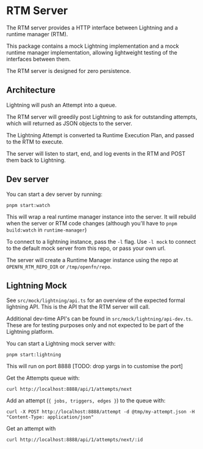 # RTM Server

The RTM server provides a HTTP interface between Lightning and a runtime manager (RTM).

This package contains a mock Lightning implementation and a mock runtime manager implementation, allowing lightweight testing of the interfaces between them.

The RTM server is designed for zero persistence.

## Architecture

Lightning will push an Attempt into a queue.

The RTM server will greedily post Lightning to ask for outstanding attempts, which will returned as JSON objects to the server.

The Lightning Attempt is converted ta Runtime Execution Plan, and passed to the RTM to execute.

The server will listen to start, end, and log events in the RTM and POST them back to Lightning.

## Dev server

You can start a dev server by running:

```
pnpm start:watch
```

This will wrap a real runtime manager instance into the server. It will rebuild when the server or RTM code changes (although you'll have to `pnpm build:watch` in `runtime-manager`)

To connect to a lightning instance, pass the `-l` flag. Use `-l mock` to connect to the default mock server from this repo, or pass your own url.

The server will create a Runtime Manager instance using the repo at `OPENFN_RTM_REPO_DIR` or `/tmp/openfn/repo`.

## Lightning Mock

See `src/mock/lightning/api.ts` for an overview of the expected formal lightning API. This is the API that the RTM server will call.

Additional dev-time API's can be found in `src/mock/lightning/api-dev.ts`. These are for testing purposes only and not expected to be part of the Lightning platform.

You can start a Lightning mock server with:
```
pnpm start:lightning
```

This will run on port 8888 [TODO: drop yargs in to customise the port]

Get the Attempts queue with:
```
curl http://localhost:8888/api/1/attempts/next
```
Add an attempt (`{ jobs, triggers, edges }`) to the queue with:
```
curl -X POST http://localhost:8888/attempt -d @tmp/my-attempt.json -H "Content-Type: application/json"
```
Get an attempt with
```
curl http://localhost:8888/api/1/attempts/next/:id
```


